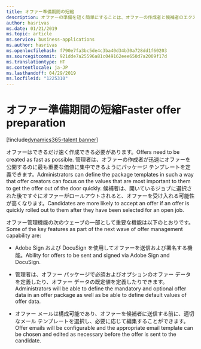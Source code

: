 ```yaml
---
title: オファー準備期間の短縮
description: オファーの準備を短く簡単にすることは、オファーの作成者と候補者のエクスペリエンスを理想的にするのに重要であり、オファーが受け入れられる可能性が高くなります。
author: hasrivas
ms.date: 01/21/2019
ms.topic: article
ms.service: business-applications
ms.author: hasrivas
ms.openlocfilehash: f790e7fa3bc5de4c3ba40d34b30a728dd1f60203
ms.sourcegitcommit: 921dde7a25596a81c049162eee650d7a2009f17d
ms.translationtype: HT
ms.contentlocale: ja-JP
ms.lasthandoff: 04/29/2019
ms.locfileid: "1225310"
---
```

#  <a name="faster-offer-preparation"></a><span data-ttu-id="31e9a-103">オファー準備期間の短縮</span><span class="sxs-lookup"><span data-stu-id="31e9a-103">Faster offer preparation</span></span>
[!include[dynamics365-talent banner](../../includes/dynamics365-talent.md)]

<span data-ttu-id="31e9a-104">オファーはできるだけ速く作成できる必要があります。</span><span class="sxs-lookup"><span data-stu-id="31e9a-104">Offers need to be created as fast as possible.</span></span> <span data-ttu-id="31e9a-105">管理者は、オファーの作成者が迅速にオファーを公開するのに最も重要な価値に集中できるようにパッケージ テンプレートを定義できます。</span><span class="sxs-lookup"><span data-stu-id="31e9a-105">Administrators can define the package templates in such a way that offer creators can focus on the values that are most important to them to get the offer out of the door quickly.</span></span> <span data-ttu-id="31e9a-106">候補者は、開いているジョブに選択された後ですぐにオファーがロールアウトされると、オファーを受け入れる可能性が高くなります。</span><span class="sxs-lookup"><span data-stu-id="31e9a-106">Candidates are more likely to accept an offer if an offer is quickly rolled out to them after they have been selected for an open job.</span></span> 

<span data-ttu-id="31e9a-107">オファー管理機能の次のウェーブの一部として重要な機能は以下のとおりです。</span><span class="sxs-lookup"><span data-stu-id="31e9a-107">Some of the key features as part of the next wave of offer management capability are:</span></span>

-   <span data-ttu-id="31e9a-108">Adobe Sign および DocuSign を使用してオファーを送信および署名する機能。</span><span class="sxs-lookup"><span data-stu-id="31e9a-108">Ability for offers to be sent and signed via Adobe Sign and DocuSign.</span></span>

-   <span data-ttu-id="31e9a-109">管理者は、オファー パッケージで必須およびオプションのオファー データを定義したり、オファー データの既定値を定義したりできます。</span><span class="sxs-lookup"><span data-stu-id="31e9a-109">Administrators will be able to define the mandatory and optional offer data in an offer package as well as be able to define default values of offer data.</span></span> 

-   <span data-ttu-id="31e9a-110">オファー メールは構成可能であり、オファーを候補者に送信する前に、適切なメール テンプレートを選択し、必要に応じて編集することができます。</span><span class="sxs-lookup"><span data-stu-id="31e9a-110">Offer emails will be configurable and the appropriate email template can be chosen and edited as necessary before the offer is sent to the candidate.</span></span>
